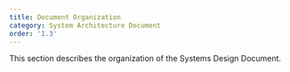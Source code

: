 ```yaml
---
title: Document Organization
category: System Architecture Document
order: '1.3'
---
```


This section describes the organization of the Systems Design Document.
